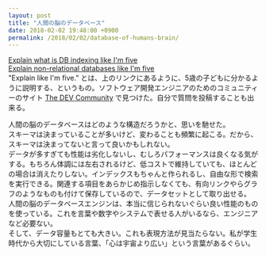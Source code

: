 ```yaml
---
layout: post
title: "人間の脳のデータベース"
date: 2018-02-02 19:48:00 +0900
permalink: /2018/02/02/database-of-humans-brain/
---
```

[Explain what is DB indexing like I'm five](https://dev.to/hypedvibe_7/explain-what-is-db-indexing-like-im-five-aam)  
[Explain non-relational databases like I'm five](https://dev.to/chrisvasqm/explain-non-relational-databases-like-im-five-2jh)  
"Explain like I'm five." とは、上のリンクにあるように、5歳の子どもに分かるように説明する、というもの。ソフトウェア開発エンジニアのためのコミュニティーのサイト [The DEV Community](https://dev.to/) で見つけた。自分で質問を投稿することも出来る。

人間の脳のデータベースはどのような構造だろうかと、思いを馳せた。  
スキーマは決まっていることが多いけど、変わることも頻繁に起こる。だから、スキーマは決まってないと言って良いかもしれない。  
データが多すぎても性能は劣化しないし、むしろパフォーマンスは良くなる気がする。もちろん体調には左右されるけど、低コストで維持していても、ほとんどの場合は消えたりしない。インデックスもちゃんと作られるし、自由な形で検索を実行できる。関連する項目をあらかじめ指示しなくても、有向リンクやらグラフのようなものも付けて保存しているので、データセットとして取り出せる。  
人間の脳のデータベースエンジンは、本当に信じられないぐらい良い性能のものを使っている。これを言葉や数字やシステムで表せる人がいるなら、エンジニアなど必要ない。  
そして、データ容量もとても大きい。これも表現方法が見当たらない。私が学生時代から大切にしている言葉、「心は宇宙より広い」という言葉があるぐらい。

